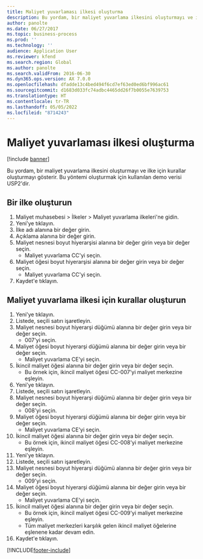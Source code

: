 ```yaml
---
title: Maliyet yuvarlaması ilkesi oluşturma
description: Bu yordam, bir maliyet yuvarlama ilkesini oluşturmayı ve ilke için kurallar oluşturmayı gösterir.
author: panolte
ms.date: 06/27/2017
ms.topic: business-process
ms.prod: ''
ms.technology: ''
audience: Application User
ms.reviewer: kfend
ms.search.region: Global
ms.author: panolte
ms.search.validFrom: 2016-06-30
ms.dyn365.ops.version: AX 7.0.0
ms.openlocfilehash: dfadde13c4bed494f6cd7ef63ed0ed6bf996ac61
ms.sourcegitcommit: d1683d033fc74adbc4465dd26f7b0055e7639753
ms.translationtype: HT
ms.contentlocale: tr-TR
ms.lasthandoff: 05/05/2022
ms.locfileid: "8714243"
---
```

# <a name="create-a-cost-rollup-policy"></a>Maliyet yuvarlaması ilkesi oluşturma

[!include [banner](../../includes/banner.md)]

Bu yordam, bir maliyet yuvarlama ilkesini oluşturmayı ve ilke için kurallar oluşturmayı gösterir. Bu yöntemi oluşturmak için kullanılan demo verisi USP2'dir.


## <a name="create-a-policy"></a>Bir ilke oluşturun
1. Maliyet muhasebesi > İlkeler > Maliyet yuvarlama ilkeleri'ne gidin.
2. Yeni'ye tıklayın.
3. İlke adı alanına bir değer girin.
4. Açıklama alanına bir değer girin.
5. Maliyet nesnesi boyut hiyerarşisi alanına bir değer girin veya bir değer seçin.
    * Maliyet yuvarlama CC'yi seçin.  
6. Maliyet öğesi boyut hiyerarşisi alanına bir değer girin veya bir değer seçin.
    * Maliyet yuvarlama CC'yi seçin.  
7. Kaydet'e tıklayın.

## <a name="create-rules-for-the-cost-rollup-policy"></a>Maliyet yuvarlama ilkesi için kurallar oluşturun
1. Yeni'ye tıklayın.
2. Listede, seçili satırı işaretleyin.
3. Maliyet nesnesi boyut hiyerarşi düğümü alanına bir değer girin veya bir değer seçin.
    * 007'yi seçin.  
4. Maliyet öğesi boyut hiyerarşi düğümü alanına bir değer girin veya bir değer seçin.
    * Maliyet yuvarlama CE'yi seçin.  
5. İkincil maliyet öğesi alanına bir değer girin veya bir değer seçin.
    * Bu örnek için, ikincil maliyet öğesi CC-007'yi maliyet merkezine eşleyin.  
6. Yeni'ye tıklayın.
7. Listede, seçili satırı işaretleyin.
8. Maliyet nesnesi boyut hiyerarşi düğümü alanına bir değer girin veya bir değer seçin.
    * 008'yi seçin.  
9. Maliyet öğesi boyut hiyerarşi düğümü alanına bir değer girin veya bir değer seçin.
    * Maliyet yuvarlama CE'yi seçin.  
10. İkincil maliyet öğesi alanına bir değer girin veya bir değer seçin.
    * Bu örnek için, ikincil maliyet öğesi CC-008'yi maliyet merkezine eşleyin.  
11. Yeni'ye tıklayın.
12. Listede, seçili satırı işaretleyin.
13. Maliyet nesnesi boyut hiyerarşi düğümü alanına bir değer girin veya bir değer seçin.
    * 009'yi seçin.  
14. Maliyet öğesi boyut hiyerarşi düğümü alanına bir değer girin veya bir değer seçin.
    * Maliyet yuvarlama CE'yi seçin.  
15. İkincil maliyet öğesi alanına bir değer girin veya bir değer seçin.
    * Bu örnek için, ikincil maliyet öğesi CC-009'yi maliyet merkezine eşleyin.  
    * Tüm maliyet merkezleri karşılık gelen ikincil maliyet öğelerine eşlenene kadar devam edin.  
16. Kaydet'e tıklayın.



[!INCLUDE[footer-include](../../../includes/footer-banner.md)]
